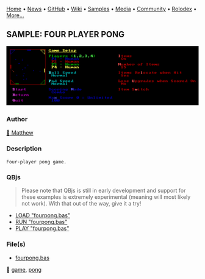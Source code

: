 [Home](https://qb64.com) • [News](../../news.md) • [GitHub](../../github.md) • [Wiki](../../wiki.md) • [Samples](../../samples.md) • [Media](../../media.md) • [Community](../../community.md) • [Rolodex](../../rolodex.md) • [More...](../../more.md)

## SAMPLE: FOUR PLAYER PONG

![screenshot.png](img/screenshot.png)

### Author

[🐝 Matthew](../matthew.md) 

### Description

```text
Four-player pong game.
```

### QBjs

> Please note that QBjs is still in early development and support for these examples is extremely experimental (meaning will most likely not work). With that out of the way, give it a try!

* [LOAD "fourpong.bas"](https://v6p9d9t4.ssl.hwcdn.net/html/5963335/index.html?src=https://qb64.com/samples/four-player-pong/src/fourpong.bas)
* [RUN "fourpong.bas"](https://v6p9d9t4.ssl.hwcdn.net/html/5963335/index.html?mode=auto&src=https://qb64.com/samples/four-player-pong/src/fourpong.bas)
* [PLAY "fourpong.bas"](https://v6p9d9t4.ssl.hwcdn.net/html/5963335/index.html?mode=play&src=https://qb64.com/samples/four-player-pong/src/fourpong.bas)

### File(s)

* [fourpong.bas](src/fourpong.bas)

🔗 [game](../game.md), [pong](../pong.md)
